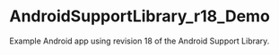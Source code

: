 AndroidSupportLibrary_r18_Demo
==============================

Example Android app using revision 18 of the Android Support Library.
